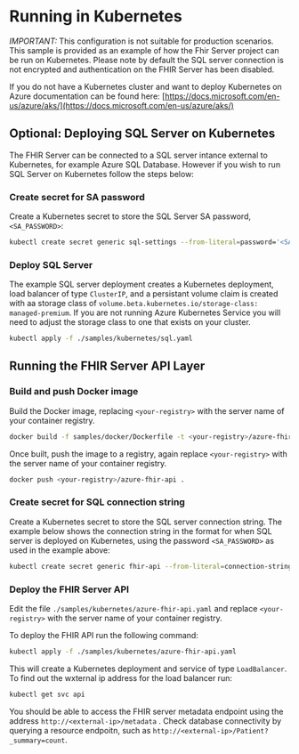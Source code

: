 # Running in Kubernetes

*IMPORTANT:* This configuration is not suitable for production scenarios. This sample is provided as an example of how the Fhir Server project can be run on Kubernetes. Please note by default the SQL server connection is not encrypted and authentication on the FHIR Server has been disabled.

If you do not have a Kubernetes cluster and want to deploy Kubernetes on Azure documentation can be found here: [https://docs.microsoft.com/en-us/azure/aks/](https://docs.microsoft.com/en-us/azure/aks/)

## Optional: Deploying SQL Server on Kubernetes

The FHIR Server can be connected to a SQL server intance external to Kubernetes, for example Azure SQL Database. However if you wish to run SQL Server on Kubernetes follow the steps below:

### Create secret for SA password

Create a Kubernetes secret to store the SQL Server SA password, `<SA_PASSWORD>`:

```bash
kubectl create secret generic sql-settings --from-literal=password='<SA_PASSWORD>'
```

### Deploy SQL Server

The example SQL server deployment creates a Kubernetes deployment, load balancer of type `ClusterIP`, and a persistant volume claim is created with aa storage class of `volume.beta.kubernetes.io/storage-class: managed-premium`. If you are not running Azure Kubernetes Service you will need to adjust the storage class to one that exists on your cluster.

```bash
kubectl apply -f ./samples/kubernetes/sql.yaml
```

## Running the FHIR Server API Layer

### Build and push Docker image

Build the Docker image, replacing `<your-registry>` with the server name of your container registry.

```bash
docker build -f samples/docker/Dockerfile -t <your-registry>/azure-fhir-api .
```

Once built, push the image to a registry, again replace `<your-registry>` with the server name of your container registry.

```bash
docker push <your-registry>/azure-fhir-api .
```

### Create secret for SQL connection string

Create a Kubernetes secret to store the SQL server connection string. The example below shows the connection string in the format for when SQL server is deployed on Kubernetes, using the password `<SA_PASSWORD>` as used in the example above:

```bash
kubectl create secret generic fhir-api --from-literal=connection-string='Server=tcp:sql,1433;Initial Catalog=FHIR;Persist Security Info=False;User ID=sa;Password=<SA_PASSWORD>;MultipleActiveResultSets=False;Connection Timeout=30;'
```

### Deploy the FHIR Server API

Edit the file `./samples/kubernetes/azure-fhir-api.yaml` and replace `<your-registry>` with the server name of your container registry.

To deploy the FHIR API run the following command:

```bash
kubectl apply -f ./samples/kubernetes/azure-fhir-api.yaml
```

This will create a Kubernetes deployment and service of type `LoadBalancer`. To find out the wxternal ip address for the load balancer run:

```bash
kubectl get svc api
```

You should be able to access the FHIR server metadata endpoint using the address `http://<external-ip>/metadata` . Check database connectivity by querying a resource endpoitn, such as `http://<external-ip>/Patient?_summary=count`.
